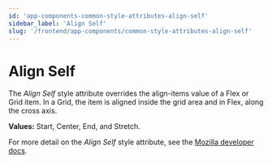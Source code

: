 ```yaml
---
id: 'app-components-common-style-attributes-align-self'
sidebar_label: 'Align Self'
slug: '/frontend/app-components/common-style-attributes-align-self'
---
```

# Align Self
 The *Align Self* style attribute overrides the align-items value of a Flex or Grid item. In a Grid, the item is aligned inside the grid area and in Flex, along the cross axis.

**Values:** Start, Center, End, and Stretch.

For more detail on the *Align Self* style attribute, see the [Mozilla developer docs](https://developer.mozilla.org/en-US/docs/Web/CSS/align-self).
